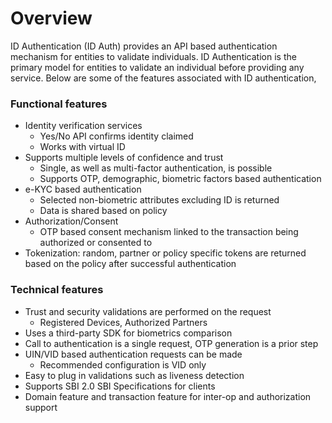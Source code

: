 # Overview
ID Authentication (ID Auth) provides an API based authentication mechanism for entities to validate individuals. ID Authentication is the primary model for entities to validate an individual before providing any service.
Below are some of the features associated with ID authentication,

### Functional features 
* Identity verification services
    * Yes/No API confirms identity claimed
    * Works with virtual ID
* Supports multiple levels of confidence and trust  
    * Single, as well as multi-factor authentication, is possible
    * Supports OTP, demographic, biometric factors based authentication
* e-KYC based authentication
    * Selected non-biometric attributes excluding ID is returned
    * Data is shared based on policy
* Authorization/Consent
    * OTP based consent mechanism linked to the transaction being authorized or consented to
* Tokenization: random, partner or policy specific tokens are returned based on the policy after successful authentication

### Technical features
* Trust and security validations are performed on the request
    * Registered Devices, Authorized Partners
* Uses a third-party SDK for biometrics comparison
* Call to authentication is a single request, OTP generation is a prior step
* UIN/VID based authentication requests can be made
    * Recommended configuration is VID only
* Easy to plug in validations such as liveness detection
* Supports SBI 2.0 SBI Specifications for clients
* Domain feature and transaction feature for inter-op and authorization support
